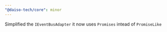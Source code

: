 ```yaml
---
"@daiso-tech/core": minor
---
```


Simplified the `IEventBusAdapter` it now uses `Promises` intead of `PromiseLike`
